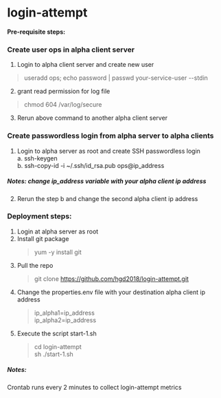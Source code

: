 # login-attempt

**Pre-requisite steps:**

### Create user ops in alpha client server
1. Login to alpha client server and create new user  <br />
  > useradd ops; echo password | passwd your-service-user --stdin <br />
2. grant read permission for log file <br />
  > chmod 604 /var/log/secure <br />
3. Rerun above command to another alpha client server <br />

### Create passwordless login from alpha server to alpha clients
1. Login to alpha server as root and create SSH passwordless login <br />
  a. ssh-keygen <br />
  b. ssh-copy-id -i ~/.ssh/id_rsa.pub ops@ip_address <br />
##### Notes: change ip_address variable with your alpha client ip address <br />
2. Rerun the step b and change the second alpha client ip address <br />

### Deployment steps:
1. Login at alpha server as root <br />
2. Install git package <br />
   > yum -y install git <br />
3. Pull the repo <br />
   > git clone https://github.com/hgd2018/login-attempt.git  <br />
4. Change the properties.env file with your destination alpha client ip address
   > ip_alpha1=ip_address <br />
     ip_alpha2=ip_address
5. Execute the script start-1.sh <br />
   > cd login-attempt <br />
   > sh ./start-1.sh <br />

##### Notes: <br />
Crontab runs every 2 minutes to collect login-attempt metrics
